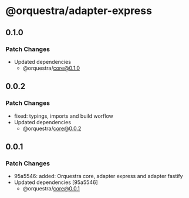 # @orquestra/adapter-express

## 0.1.0

### Patch Changes

- Updated dependencies
  - @orquestra/core@0.1.0

## 0.0.2

### Patch Changes

- fixed: typings, imports and build worflow
- Updated dependencies
  - @orquestra/core@0.0.2

## 0.0.1

### Patch Changes

- 95a5546: added: Orquestra core, adapter express and adapter fastify
- Updated dependencies [95a5546]
  - @orquestra/core@0.0.1
